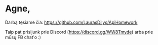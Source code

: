 # Agne,

Darbą tęsiame čia: https://github.com/LaurasDilys/ApiHomework

Taip pat prisijunk prie Discord (https://discord.gg/WW8Tmyde) arba prie mūsų FB chat'o :)

